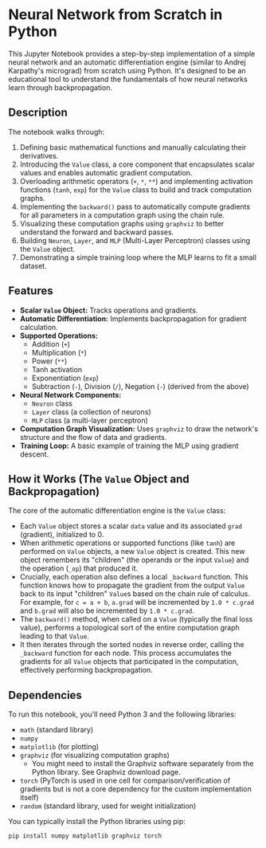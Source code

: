 # Neural Network from Scratch in Python

This Jupyter Notebook provides a step-by-step implementation of a simple neural network and an automatic differentiation engine (similar to Andrej Karpathy's micrograd) from scratch using Python. It's designed to be an educational tool to understand the fundamentals of how neural networks learn through backpropagation.

## Description

The notebook walks through:
1.  Defining basic mathematical functions and manually calculating their derivatives.
2.  Introducing the `Value` class, a core component that encapsulates scalar values and enables automatic gradient computation.
3.  Overloading arithmetic operators (`+`, `*`, `**`) and implementing activation functions (`tanh`, `exp`) for the `Value` class to build and track computation graphs.
4.  Implementing the `backward()` pass to automatically compute gradients for all parameters in a computation graph using the chain rule.
5.  Visualizing these computation graphs using `graphviz` to better understand the forward and backward passes.
6.  Building `Neuron`, `Layer`, and `MLP` (Multi-Layer Perceptron) classes using the `Value` object.
7.  Demonstrating a simple training loop where the MLP learns to fit a small dataset.

## Features

*   **Scalar `Value` Object:** Tracks operations and gradients.
*   **Automatic Differentiation:** Implements backpropagation for gradient calculation.
*   **Supported Operations:**
    *   Addition (`+`)
    *   Multiplication (`*`)
    *   Power (`**`)
    *   Tanh activation
    *   Exponentiation (`exp`)
    *   Subtraction (`-`), Division (`/`), Negation (`-`) (derived from the above)
*   **Neural Network Components:**
    *   `Neuron` class
    *   `Layer` class (a collection of neurons)
    *   `MLP` class (a multi-layer perceptron)
*   **Computation Graph Visualization:** Uses `graphviz` to draw the network's structure and the flow of data and gradients.
*   **Training Loop:** A basic example of training the MLP using gradient descent.

## How it Works (The `Value` Object and Backpropagation)

The core of the automatic differentiation engine is the `Value` class:
*   Each `Value` object stores a scalar `data` value and its associated `grad` (gradient), initialized to 0.
*   When arithmetic operations or supported functions (like `tanh`) are performed on `Value` objects, a new `Value` object is created. This new object remembers its "children" (the operands or the input `Value`) and the operation (`_op`) that produced it.
*   Crucially, each operation also defines a local `_backward` function. This function knows how to propagate the gradient from the output `Value` back to its input "children" `Value`s based on the chain rule of calculus. For example, for `c = a + b`, `a.grad` will be incremented by `1.0 * c.grad` and `b.grad` will also be incremented by `1.0 * c.grad`.
*   The `backward()` method, when called on a `Value` (typically the final loss value), performs a topological sort of the entire computation graph leading to that `Value`.
*   It then iterates through the sorted nodes in reverse order, calling the `_backward` function for each node. This process accumulates the gradients for all `Value` objects that participated in the computation, effectively performing backpropagation.

## Dependencies

To run this notebook, you'll need Python 3 and the following libraries:

*   `math` (standard library)
*   `numpy`
*   `matplotlib` (for plotting)
*   `graphviz` (for visualizing computation graphs)
    *   You might need to install the Graphviz software separately from the Python library. See Graphviz download page.
*   `torch` (PyTorch is used in one cell for comparison/verification of gradients but is not a core dependency for the custom implementation itself)
*   `random` (standard library, used for weight initialization)

You can typically install the Python libraries using pip:
```bash
pip install numpy matplotlib graphviz torch
